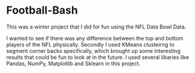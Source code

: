 # Football-Bash

This was a winter project that I did for fun using the NFL Data Bowl Data. 

I wanted to see if there was any difference between the top and bottom players of the NFL physically. Secondly I used KMeans clusteirng to segment corner backs specifically, which brought up some interesting results that could be fun to look at in the future. I used several libaries like Pandas, NumPy, Matplotlib and Sklearn in this project. 
